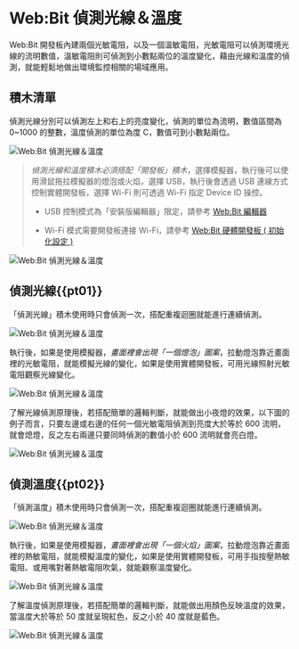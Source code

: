 # Web:Bit 偵測光線＆溫度

Web:Bit 開發板內建兩個光敏電阻，以及一個溫敏電阻，光敏電阻可以偵測環境光線的流明數值，溫敏電阻則可偵測到小數點兩位的溫度變化，藉由光線和溫度的偵測，就能輕鬆地做出環境監控相關的場域應用。

## 積木清單

偵測光線分別可以偵測左上和右上的亮度變化，偵測的單位為流明，數值區間為 0~1000 的整數，溫度偵測的單位為度 C，數值可到小數點兩位。

![Web:Bit 偵測光線＆溫度](../../../../media/zh-tw/education/board/photocell-thermistor-01.jpg)

> *偵測光線和溫度積木必須搭配「開發板」積木*，選擇模擬器，執行後可以使用滑鼠拖拉模擬器的燈泡或火焰，選擇 USB，執行後會透過 USB 連線方式控制實體開發板，選擇 Wi-Fi 則可透過 Wi-Fi 指定 Device ID 操控。
>
> - USB 控制模式為「安裝版編輯器」限定，請參考 [Web:Bit 編輯器](../index.html#software)
>
> - Wi-Fi 模式需要開發板連接 Wi-Fi，請參考 [Web:Bit 硬體開發板 ( 初始化設定 )](../info/setup.html)

![Web:Bit 偵測光線＆溫度](../../../../media/zh-tw/education/board/photocell-thermistor-08.jpg)


## 偵測光線{{pt01}}

「偵測光線」積木使用時只會偵測一次，搭配重複迴圈就能進行連續偵測。

![Web:Bit 偵測光線＆溫度](../../../../media/zh-tw/education/board/photocell-thermistor-02.jpg)

執行後，如果是使用模擬器，*畫面裡會出現「一個燈泡」圖案*，拉動燈泡靠近畫面裡的光敏電阻，就能模擬光線的變化，如果是使用實體開發板，可用光線照射光敏電阻觀察光線變化。

![Web:Bit 偵測光線＆溫度](../../../../media/zh-tw/education/board/photocell-thermistor-03.gif)

了解光線偵測原理後，若搭配簡單的邏輯判斷，就能做出小夜燈的效果，以下圖的例子而言，只要左邊或右邊的任何一個光敏電阻偵測到亮度大於等於 600 流明，就會熄燈，反之左右兩邊只要同時偵測的數值小於 600 流明就會亮白燈。

![Web:Bit 偵測光線＆溫度](../../../../media/zh-tw/education/board/photocell-thermistor-04.gif)

## 偵測溫度{{pt02}}

「偵測溫度」積木使用時只會偵測一次，搭配重複迴圈就能進行連續偵測。

![Web:Bit 偵測光線＆溫度](../../../../media/zh-tw/education/board/photocell-thermistor-05.jpg)

執行後，如果是使用模擬器，*畫面裡會出現「一個火焰」圖案*，拉動燈泡靠近畫面裡的熱敏電阻，就能模擬溫度的變化，如果是使用實體開發板，可用手指按壓熱敏電阻、或用嘴對著熱敏電阻吹氣，就能觀察溫度變化。

![Web:Bit 偵測光線＆溫度](../../../../media/zh-tw/education/board/photocell-thermistor-06.gif)

了解溫度偵測原理後，若搭配簡單的邏輯判斷，就能做出用顏色反映溫度的效果，當溫度大於等於 50 度就呈現紅色，反之小於 40 度就是藍色。

![Web:Bit 偵測光線＆溫度](../../../../media/zh-tw/education/board/photocell-thermistor-07.gif)


